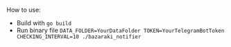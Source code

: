 How to use:
- Build with `go build`
- Run binary file `DATA_FOLDER=YourDataFolder TOKEN=YourTelegramBotToken CHECKING_INTERVAL=10 ./bazaraki_notifier`
